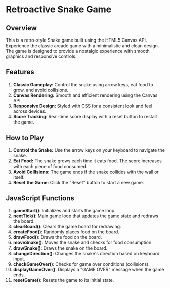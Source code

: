 <h1>Retroactive Snake Game</h1>
<h2>Overview</h2>
<p>This is a retro-style Snake game built using the HTML5 Canvas API. Experience the classic arcade game with a minimalistic and clean design. The game is designed to provide a nostalgic experience with smooth graphics and responsive controls.</p>

<h2>Features</h2>
<ol>
  <li><strong>Classic Gameplay: </strong>Control the snake using arrow keys, eat food to grow, and avoid collisions.</li>
  <li><strong>Canvas Rendering: </strong>Smooth and efficient rendering using the Canvas API.</li>
  <li><strong>Responsive Design: </strong>Styled with CSS for a consistent look and feel across devices.</li>
  <li><strong>Score Tracking: </strong>Real-time score display with a reset button to restart the game.</li>
</ol>

<h2>How to Play</h2>
  <ol>
      <li><strong>Control the Snake:</strong> Use the arrow keys on your keyboard to navigate the snake.</li>
      <li><strong>Eat Food:</strong> The snake grows each time it eats food. The score increases with each piece of food consumed.</li>
      <li><strong>Avoid Collisions:</strong> The game ends if the snake collides with the wall or itself.</li>
      <li><strong>Reset the Game:</strong> Click the "Reset" button to start a new game.</li>
  </ol>

<h2>JavaScript Functions</h2>
<ol>
    <li><strong>gameStart()</strong>: Initializes and starts the game loop.</li>
    <li><strong>nextTick()</strong>: Main game loop that updates the game state and redraws the board.</li>
    <li><strong>clearBoard()</strong>: Clears the game board for redrawing.</li>
    <li><strong>createFood()</strong>: Randomly places food on the board.</li>
    <li><strong>drawFood()</strong>: Draws the food on the board.</li>
    <li><strong>moveSnake()</strong>: Moves the snake and checks for food consumption.</li>
    <li><strong>drawSnake()</strong>: Draws the snake on the board.</li>
    <li><strong>changeDirection()</strong>: Changes the snake's direction based on keyboard input.</li>
    <li><strong>checkGameOver()</strong>: Checks for game over conditions (collisions).</li>
    <li><strong>displayGameOver()</strong>: Displays a "GAME OVER" message when the game ends.</li>
    <li><strong>resetGame()</strong>: Resets the game to its initial state.</li>
</ol>
